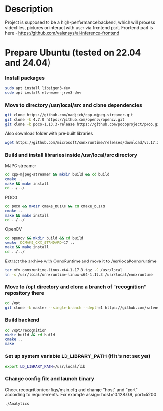 # Description

Project is supposed to be a high-performance backend, which will process videofiles, pictures or interact with user via frontend part.
Frontend part is here - https://github.com/valensys/ai-inference-frontend

# Prepare Ubuntu (tested on 22.04 and 24.04)

### Install packages

```bash
sudo apt install libeigen3-dev
sudo apt install nlohmann-json3-dev
```

### Move to directory /usr/local/src and clone dependencies

```bash
git clone https://github.com/nadjieb/cpp-mjpeg-streamer.git
git clone -b 4.7.0 https://github.com/opencv/opencv.git
git clone -b poco-1.13.3-release https://github.com/pocoproject/poco.git
```
Also download folder with pre-built libraries
```bash
wget https://github.com/microsoft/onnxruntime/releases/download/v1.17.3/onnxruntime-linux-x64-1.17.3.tgz
```

### Build and install libraries inside /usr/local/src directory

MJPG streamer
```bash
cd cpp-mjpeg-streamer && mkdir build && cd build
cmake ..
make && make install
cd ../../
```

POCO
```bash
cd poco && mkdir cmake_build && cd cmake_build
cmake ..
make && make install
cd ../../
```

OpenCV
```bash
cd opencv && mkdir build && cd build
cmake -DCMAKE_CXX_STANDARD=17 ..
make && make install
cd ../../
```

Extract the archive with OnnxRuntime and move it to /usr/local/onnxruntime
```bash
tar xfv onnxruntime-linux-x64-1.17.3.tgz -C /usr/local
ln -s /usr/local/onnxruntime-linux-x64-1.17.3 /usr/local/onnxruntime
```

### Move to /opt directory and clone a branch of "recognition" repository there
``` bash
cd /opt
git clone -b master --single-branch --depth=1 https://github.com/valensys/ai-inference-backend.git
```

### Build backend
```bash
cd /opt/recognition
mkdir build && cd build
cmake ..
make
```

### Set up system variable LD_LIBRARY_PATH (if it's not set yet)

```bash
export LD_LIBRARY_PATH=/usr/local/lib
```

### Change config file and launch binary
Check recognition/configs/main.cfg and change "host" and "port" according to requirements.
For example assign: host=10.128.0.9, port=5200
```bash
./Analytics
```
